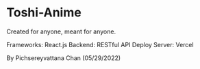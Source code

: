 # Toshi-Anime

Created for anyone, meant for anyone.

Frameworks: React.js
Backend: RESTful API
Deploy Server: Vercel

By Pichsereyvattana Chan (05/29/2022)
